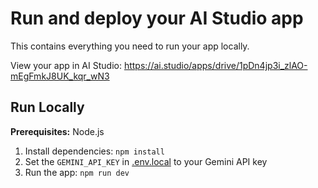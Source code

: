 <div align="center">
</div>

# Run and deploy your AI Studio app

This contains everything you need to run your app locally.

View your app in AI Studio: https://ai.studio/apps/drive/1pDn4jp3i_zlAO-mEgFmkJ8UK_kqr_wN3

## Run Locally

**Prerequisites:**  Node.js


1. Install dependencies:
   `npm install`
2. Set the `GEMINI_API_KEY` in [.env.local](.env.local) to your Gemini API key
3. Run the app:
   `npm run dev`
